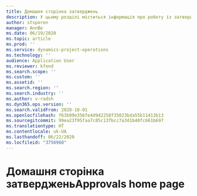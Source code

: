 ```yaml
---
title: Домашня сторінка затверджень
description: У цьому розділі міститься інформація про роботу із затвердженнями в Project Operations.
author: stsporen
manager: AnnBe
ms.date: 06/19/2020
ms.topic: article
ms.prod: ''
ms.service: dynamics-project-operations
ms.technology: ''
audience: Application User
ms.reviewer: kfend
ms.search.scope: ''
ms.custom: ''
ms.assetid: ''
ms.search.region: ''
ms.search.industry: ''
ms.author: v-radsh
ms.dyn365.ops.version: ''
ms.search.validFrom: 2020-10-01
ms.openlocfilehash: f63b99e356fe4d942250f35023bda55b11413b13
ms.sourcegitcommit: 99ea23f95faa7c85c13fbcc7a3d1b40fc661b697
ms.translationtype: HT
ms.contentlocale: uk-UA
ms.lasthandoff: 06/22/2020
ms.locfileid: "3756960"
---
```

# <a name="approvals-home-page"></a><span data-ttu-id="e78c3-103">Домашня сторінка затверджень</span><span class="sxs-lookup"><span data-stu-id="e78c3-103">Approvals home page</span></span>

